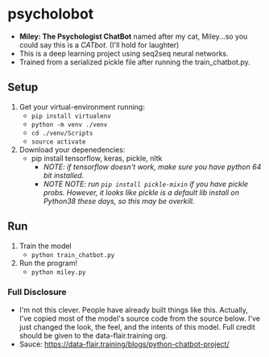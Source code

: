 # psycholobot
* **Miley: The Psychologist ChatBot** named after my cat, Miley...so you could say this is a *CATbot*. (I'll hold for laughter)     
* This is a deep learning project using seq2seq neural networks.  
* Trained from a serialized pickle file after running the train_chatbot.py.

## Setup
1. Get your virtual-environment running:
    * `pip install virtualenv`
    * `python -m venv ./venv`
    * `cd ./venv/Scripts`
    * `source activate`
2. Download your depenedencies:
    * pip install tensorflow, keras, pickle, nltk
        * *NOTE: if tensorflow doesn't work, make sure you have python 64 bit installed.*
        * *NOTE NOTE: run `pip install pickle-mixin` if you have pickle probs. However, it looks like pickle is a default lib install on Python38 these days, so this may be overkill.*

## Run
1. Train the model
    * `python train_chatbot.py`
2. Run the program!
    * `python miley.py`

  
### Full Disclosure
* I'm not this clever. People have already built things like this. Actually, I've copied most of the model's source code from the source below. I've just changed the look, the feel, and the intents of this model. Full credit should be given to the data-flair.training org.
* Sauce: https://data-flair.training/blogs/python-chatbot-project/
